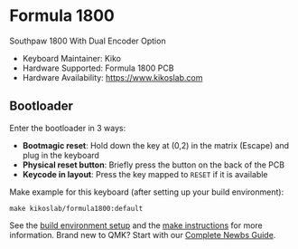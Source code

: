 # Formula 1800

Southpaw 1800 With Dual Encoder Option

* Keyboard Maintainer: Kiko
* Hardware Supported: Formula 1800 PCB
* Hardware Availability: https://www.kikoslab.com

## Bootloader

Enter the bootloader in 3 ways:

* **Bootmagic reset**: Hold down the key at (0,2) in the matrix (Escape) and plug in the keyboard
* **Physical reset button**: Briefly press the button on the back of the PCB 
* **Keycode in layout**: Press the key mapped to `RESET` if it is available

Make example for this keyboard (after setting up your build environment):

    make kikoslab/formula1800:default

See the [build environment setup](https://docs.qmk.fm/#/getting_started_build_tools) and the [make instructions](https://docs.qmk.fm/#/getting_started_make_guide) for more information. Brand new to QMK? Start with our [Complete Newbs Guide](https://docs.qmk.fm/#/newbs).
